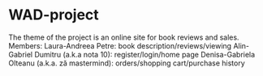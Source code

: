 # WAD-project

The theme of the project is an online site for book reviews and sales. 
Members:
Laura-Andreea Petre: book description/reviews/viewing
Alin-Gabriel Dumitru (a.k.a nota 10): register/login/home page
Denisa-Gabriela Olteanu (a.k.a. ză mastermind): orders/shopping cart/purchase history 
